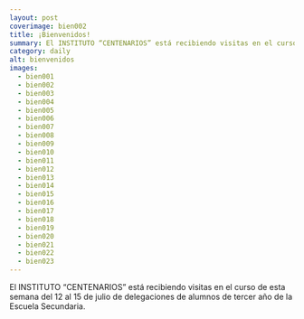 ```yaml
---
layout: post
coverimage: bien002
title: ¡Bienvenidos!
summary: El INSTITUTO “CENTENARIOS” está recibiendo visitas en el curso de esta semana del 12 al 15 de julio de delegaciones de alumnos de tercer año de la Escuela Secundaria.
category: daily
alt: bienvenidos
images:
  - bien001
  - bien002
  - bien003
  - bien004
  - bien005
  - bien006
  - bien007
  - bien008
  - bien009
  - bien010
  - bien011
  - bien012
  - bien013
  - bien014
  - bien015
  - bien016
  - bien017
  - bien018
  - bien019
  - bien020
  - bien021
  - bien022
  - bien023
---
```


El INSTITUTO “CENTENARIOS” está recibiendo visitas en el curso de esta semana del 12 al 15 de julio de delegaciones de alumnos de tercer año de la Escuela Secundaria. 
